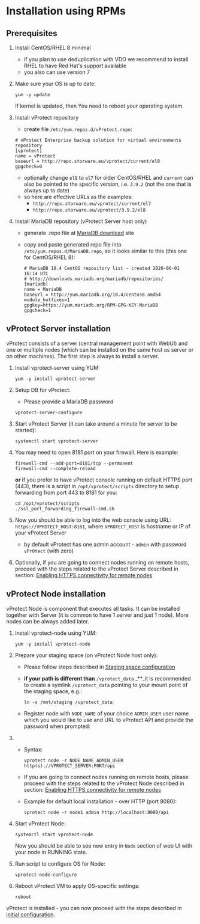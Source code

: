 # Installation using RPMs

## Prerequisites

1. Install CentOS/RHEL 8 minimal
   * if you plan to use deduplication with VDO we recommend to install RHEL to have Red Hat's support available
   * you also can use version 7
2. Make sure your OS is up to date:

   ```text
   yum -y update
   ```

   If kernel is updated, then You need to reboot your operating system.

3. Install vProtect repository

   * create file `/etc/yum.repos.d/vProtect.repo`:

   ```text
   # vProtect Enterprise backup solution for virtual environments repository
   [vprotect]
   name = vProtect
   baseurl = http://repo.storware.eu/vprotect/current/el8
   gpgcheck=0
   ```

   * optionally change `el8` to `el7` for older CentOS/RHEL and `current` can also be pointed to the specific version, i.e. `3.9.2` \(not the one that is always up to date\)
   * so here are effective URLs as the examples: 
     * `http://repo.storware.eu/vprotect/current/el7`
     * `http://repo.storware.eu/vprotect/3.9.2/el8`

4. Install MariaDB repository \(vProtect Server host only\)
   * generate .repo file at [MariaDB download](https://downloads.mariadb.org/mariadb/repositories) site
   * copy and paste generated repo file into `/etc/yum.repos.d/MariaDB.repo`, so it looks similar to this \(this one for CentOS/RHEL 8\):

     ```text
     # MariaDB 10.4 CentOS repository list - created 2020-06-01 16:14 UTC
     # http://downloads.mariadb.org/mariadb/repositories/
     [mariadb]
     name = MariaDB
     baseurl = http://yum.mariadb.org/10.4/centos8-amd64
     module_hotfixes=1
     gpgkey=https://yum.mariadb.org/RPM-GPG-KEY-MariaDB
     gpgcheck=1
     ```

## vProtect Server installation

vProtect consists of a server \(central management point with WebUI\) and one or multiple nodes \(which can be installed on the same host as server or on other machines\). The first step is always to install a server.

1. Install vprotect-server using YUM:

   ```text
   yum -y install vprotect-server
   ```

2. Setup DB for vProtect:

   * Please provide a MariaDB password

   ```text
   vprotect-server-configure
   ```

3. Start vProtect Server \(it can take around a minute for server to be started\):

   ```text
   systemctl start vprotect-server
   ```

4. You may need to open 8181 port on your firewall. Here is example:

   ```text
   firewall-cmd --add-port=8181/tcp --permanent
   firewall-cmd --complete-reload
   ```

   **or** if you prefer to have vProtect console running on default HTTPS port \(443\), there is a script in `/opt/vprotect/scripts` directory to setup forwarding from port 443 to 8181 for you:

   ```text
   cd /opt/vprotect/scripts
   ./ssl_port_forwarding_firewall-cmd.sh
   ```

5. Now you should be able to log into the web console using URL: `https://VPROTECT_HOST:8181`, where `VPROTECT_HOST` is hostname or IP of your vProtect Server
   * by default vProtect has one admin account - `admin` with password `vPr0tect` \(with zero\)
6. Optionally, if you are going to connect nodes running on remote hosts, proceed with the steps related to the vProtect Server described in section: [Enabling HTTPS connectivity for remote nodes](common-tasks/enabling-https-connectivity-for-remote-nodes.md)

## vProtect Node installation

vProtect Node is component that executes all tasks. It can be installed together with Server \(it is common to have 1 server and just 1 node\). More nodes can be always added later.

1. Install vprotect-node using YUM:

   ```text
   yum -y install vprotect-node
   ```

2. Prepare your staging space \(on vProtect Node host only\):
   * Please follow steps described in [Staging space configuration](common-tasks/staging-space-configuration.md)
   * **if your path is different than** `/vprotect_data` \_\*\*\_it is recommended to create a symlink `/vprotect_data` pointing to your mount point of the staging space, e.g.:

     ```text
     ln -s /mnt/staging /vprotect_data
     ```

   * Register node with `NODE_NAME` of your choice `ADMIN_USER` user name which you would like to use and URL to vProtect API and provide the password when prompted:
3. * Syntax:

     ```text
     vprotect node -r NODE_NAME ADMIN_USER http(s)://VPROTECT_SERVER:PORT/api
     ```

   * If you are going to connect nodes running on remote hosts, please proceed with the steps related to the vProtect Node described in section: [Enabling HTTPS connectivity for remote nodes](common-tasks/enabling-https-connectivity-for-remote-nodes.md)
   * Example for default local installation - over HTTP \(port 8080\):

     ```text
     vprotect node -r node1 admin http://localhost:8080/api
     ```
4. Start vProtect Node:

   ```text
   systemctl start vprotect-node
   ```

   Now you should be able to see new entry in `Node` section of web UI with your node in RUNNING state.

5. Run script to configure OS for Node:

   ```text
   vprotect-node-configure
   ```

6. Reboot vProtect VM to apply OS-specific settings:

   ```text
   reboot
   ```

vProtect is installed - you can now proceed with the steps described in [initial configuration](initial-configuration.md).

